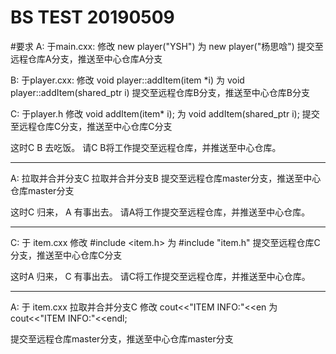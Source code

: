 BS TEST 20190509
===========
#要求
A:
于main.cxx:
修改 new player("YSH")
为 new player("杨思唅")
提交至远程仓库A分支，推送至中心仓库A分支

B:
于player.cxx:
修改 void player::addItem(item *i)
为 void player::addItem(shared_ptr<item> i)
提交至远程仓库B分支，推送至中心仓库B分支


C:
于player.h
修改 void addItem(item* i);
为 void addItem(shared_ptr<item> i);
提交至远程仓库C分支，推送至中心仓库C分支

这时C B 去吃饭。
请C B将工作提交至远程仓库，并推送至中心仓库。

----------------------------------------

A:
拉取并合并分支C
拉取并合并分支B
提交至远程仓库master分支，推送至中心仓库master分支

这时C 归来， A 有事出去。
请A将工作提交至远程仓库，并推送至中心仓库。

----------------------------------------

C:
于 item.cxx
修改 #include <item.h>
为 #include "item.h"
提交至远程仓库C分支，推送至中心仓库C分支

这时A 归来， C 有事出去。
请C将工作提交至远程仓库，并推送至中心仓库。

----------------------------------------

A:
于 item.cxx
拉取并合并分支C
修改 cout<<"ITEM INFO:"<<en
为 cout<<"ITEM INFO:"<<endl;

提交至远程仓库master分支，推送至中心仓库master分支

